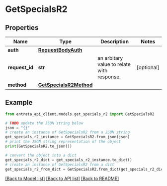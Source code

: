 # GetSpecialsR2


## Properties

Name | Type | Description | Notes
------------ | ------------- | ------------- | -------------
**auth** | [**RequestBodyAuth**](RequestBodyAuth.md) |  | 
**request_id** | **str** | an arbitary value to relate with response. | [optional] 
**method** | [**GetSpecialsR2Method**](GetSpecialsR2Method.md) |  | 

## Example

```python
from entrata_api_client.models.get_specials_r2 import GetSpecialsR2

# TODO update the JSON string below
json = "{}"
# create an instance of GetSpecialsR2 from a JSON string
get_specials_r2_instance = GetSpecialsR2.from_json(json)
# print the JSON string representation of the object
print(GetSpecialsR2.to_json())

# convert the object into a dict
get_specials_r2_dict = get_specials_r2_instance.to_dict()
# create an instance of GetSpecialsR2 from a dict
get_specials_r2_from_dict = GetSpecialsR2.from_dict(get_specials_r2_dict)
```
[[Back to Model list]](../README.md#documentation-for-models) [[Back to API list]](../README.md#documentation-for-api-endpoints) [[Back to README]](../README.md)


